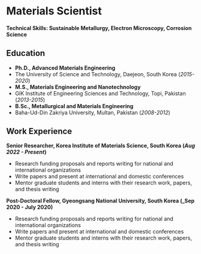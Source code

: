 # Materials Scientist

#### Technical Skills: Sustainable Metallurgy, Electron Microscopy, Corrosion Science

## Education
- **Ph.D., Advanced Materials Engineering**
- The University of Science and Technology, Daejeon, South Korea (_2015-2020_)								       		
- **M.S., Materials Engineering and Nanotechnology**
- GIK Institute of Engineering Sciences and Technology, Topi, Pakistan  (_2013-2015_)	 			        		
- **B.Sc., Metallurgical and Materials Engineering**
- Baha-Ud-Din Zakriya University, Multan, Pakistan (_2008-2012_)

## Work Experience
**Senior Researcher, Korea Institute of Materials Science, South Korea  (_Aug 2022 - Present_)**
- Research funding proposals and reports writing for national and international organizations
- Write papers and present at international and domestic conferences
- Mentor graduate students and interns with their research work, papers, and thesis writing

**Post-Doctoral Fellow, Gyeongsang National University, South Korea (_Sep 2020 - July 2020)**
- Research funding proposals and reports writing for national and international organizations
- Write papers and present at international and domestic conferences
- Mentor graduate students and interns with their research work, papers, and thesis writing
